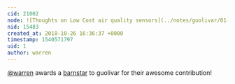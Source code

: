 ```yaml
---
cid: 21002
node: ![Thoughts on Low Cost air quality sensors](../notes/guolivar/01-08-2018/thoughts-on-low-cost-air-quality-sensors)
nid: 15483
created_at: 2018-10-26 16:36:37 +0000
timestamp: 1540571797
uid: 1
author: warren
---
```


[@warren](/profile/warren) awards a <a href="//publiclab.org/wiki/barnstars">barnstar</a> to guolivar for their awesome contribution!